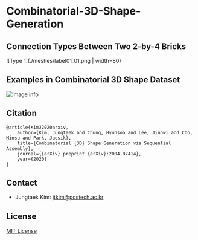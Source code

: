 # Combinatorial-3D-Shape-Generation

## Connection Types Between Two 2-by-4 Bricks

![Type 1](./meshes/label01_01.png | width=80)

## Examples in Combinatorial 3D Shape Dataset

![image info](./pictures/image.png)

## Citation
```
@article{KimJ2020arxiv,
    author={Kim, Jungtaek and Chung, Hyunsoo and Lee, Jinhwi and Cho, Minsu and Park, Jaesik},
    title={Combinatorial {3D} Shape Generation via Sequential Assembly},
    journal={{arXiv} preprint {arXiv}:2004.07414},
    year={2020}
}
```

## Contact
* Jungtaek Kim: [jtkim@postech.ac.kr](mailto:jtkim@postech.ac.kr)

## License
[MIT License](LICENSE)

